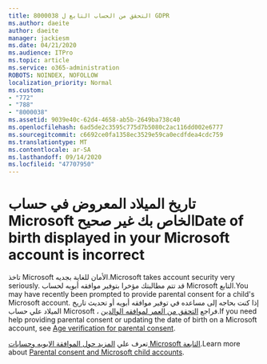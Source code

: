 ```yaml
---
title: التحقق من الحساب التابع ل 8000038 GDPR
ms.author: daeite
author: daeite
manager: jackiesm
ms.date: 04/21/2020
ms.audience: ITPro
ms.topic: article
ms.service: o365-administration
ROBOTS: NOINDEX, NOFOLLOW
localization_priority: Normal
ms.custom:
- "772"
- "788"
- "8000038"
ms.assetid: 9039e40c-62d4-4658-ab5b-2649ba738c40
ms.openlocfilehash: 6ad5de2c3595c775d7b5080c2ac116dd002e6777
ms.sourcegitcommit: c6692ce0fa1358ec3529e59ca0ecdfdea4cdc759
ms.translationtype: MT
ms.contentlocale: ar-SA
ms.lasthandoff: 09/14/2020
ms.locfileid: "47707950"
---
```

# <a name="date-of-birth-displayed-in-your-microsoft-account-is-incorrect"></a><span data-ttu-id="22dcf-102">تاريخ الميلاد المعروض في حساب Microsoft الخاص بك غير صحيح</span><span class="sxs-lookup"><span data-stu-id="22dcf-102">Date of birth displayed in your Microsoft account is incorrect</span></span>

<span data-ttu-id="22dcf-103">تاخذ Microsoft الأمان للغاية بجديه.</span><span class="sxs-lookup"><span data-stu-id="22dcf-103">Microsoft takes account security very seriously.</span></span> <span data-ttu-id="22dcf-104">قد تتم مطالبتك مؤخرا بتوفير موافقه أبويه لحساب Microsoft التابع.</span><span class="sxs-lookup"><span data-stu-id="22dcf-104">You may have recently been prompted to provide parental consent for a child's Microsoft account.</span></span> <span data-ttu-id="22dcf-105">إذا كنت بحاجه إلى مساعده في توفير موافقه أبويه أو تحديث تاريخ الميلاد علي حساب Microsoft ، فراجع [التحقق من العمر لموافقه الوالدين](https://go.microsoft.com/fwlink/p/?linkid=874364).</span><span class="sxs-lookup"><span data-stu-id="22dcf-105">If you need help providing parental consent or updating the date of birth on a Microsoft account, see [Age verification for parental consent](https://go.microsoft.com/fwlink/p/?linkid=874364).</span></span>
  
<span data-ttu-id="22dcf-106">تعرف علي [المزيد حول الموافقة الابويه وحسابات Microsoft التابعة](https://go.microsoft.com/fwlink/p/?linkid=874365).</span><span class="sxs-lookup"><span data-stu-id="22dcf-106">Learn more about [Parental consent and Microsoft child accounts](https://go.microsoft.com/fwlink/p/?linkid=874365).</span></span>
  